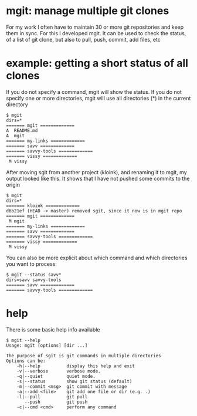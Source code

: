 # mgit: manage multiple git clones

For my work I often have to maintain 30 or more git repositories and keep them in sync.
For this I developed mgit.
It can be used to check the status, of a list of git clone,
but also to pull, push, commit, add files, etc

# example: getting a short status of all clones
If you do not specify a command, mgit will show the status.
If you do not specify one or more directories, mgit will use all directories (*) in the current directory
```
$ mgit
dirs=*
======= mgit =============
A  README.md
A  mgit
======= my-links =============
======= savv =============
======= savvy-tools =============
======= vissy =============
 M vissy
```
After moving sgit from another project (kloink), and renaming it to mgit, my output looked like this.
It shows that I have not pushed some commits to the origin
```
$ mgit
dirs=*
======= kloink =============
d6b21ef (HEAD -> master) removed sgit, since it now is in mgit repo
======= mgit =============
 M mgit
======= my-links =============
======= savv =============
======= savvy-tools =============
======= vissy =============
 M vissy
```

You can also be more explicit about which command and which directories you want to process:
```
$ mgit --status savv*
dirs=savv savvy-tools
======= savv =============
======= savvy-tools =============
```


# help
There is some basic help info available
```
$ mgit --help
Usage: mgit [options] [dir ...]

The purpose of sgit is git commands in multiple directories
Options can be:
    -h|--help          display this help and exit
    -v|--verbose       verbose mode.
    -q|--quiet         quiet mode.
    -s|--status        show git status (default)
    -m|--commit <msg>  git commit with message
    -a|--add <file>    git add one file or dir (e.g. .)
    -l|--pull          git pull
       --push          git push
    -c|--cmd <cmd>     perform any command
```
